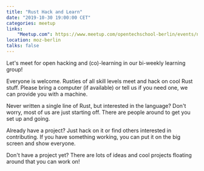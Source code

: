 ```yaml
---
title: "Rust Hack and Learn"
date: "2019-10-30 19:00:00 CET"
categories: meetup
links:
    "Meetup.com": https://www.meetup.com/opentechschool-berlin/events/nxdpgryzpbkc/
location: moz-berlin
talks: false
---
```


Let's meet for open hacking and (co)-learning in our bi-weekly learning group!

Everyone is welcome. Rusties of all skill levels meet and hack on cool Rust stuff. Please bring a computer (if available) or tell us if you need one, we can provide you with a machine.

Never written a single line of Rust, but interested in the language? Don't worry, most of us are just starting off. There are people around to get you set up and going.

Already have a project? Just hack on it or find others interested in contributing. If you have something working, you can put it on the big screen and show everyone.

Don't have a project yet? There are lots of ideas and cool projects floating around that you can work on!
